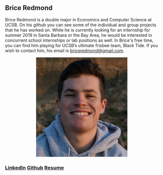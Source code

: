 ## Brice Redmond

Brice Redmond is a double major in Economics and Computer Science at UCSB. On his github you can see some of the individual and group projects that he has worked on. While he is currently looking for an internship for summer 2019 in Santa Barbara or the Bay Area, he would be interested in concurrent school internships or lab positions as well. In Brice's free time, you can find him playing for UCSB’s ultimate frisbee team, Black Tide. If you wish to contact him, his email is briceredmond@gmail.com. 

<p align="center">
  <img src="SelfPortrait.jpeg" alt="drawing" width="300"/> 
    
 ### [LinkedIn](www.linkedin.com/in/bredmond555) [Github](https://github.com/bredmond5) [Resume](Resume_BriceRedmond.pdf)
</p>





